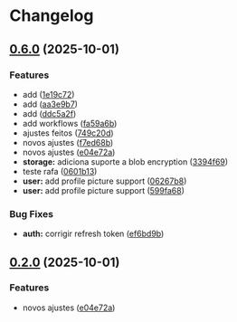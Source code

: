 # Changelog

## [0.6.0](https://github.com/rafaveloso23/sematic-versioning/compare/v0.5.0...v0.6.0) (2025-10-01)


### Features

* add ([1e19c72](https://github.com/rafaveloso23/sematic-versioning/commit/1e19c729215444256e6ac849949f4a2f4f1a6841))
* add ([aa3e9b7](https://github.com/rafaveloso23/sematic-versioning/commit/aa3e9b74d5f37ef40fef8d7ff009e6cd328cb6c3))
* add ([ddc5a2f](https://github.com/rafaveloso23/sematic-versioning/commit/ddc5a2f4d184fddcf7dfde8cfbd9b0267c2f0d72))
* add workflows ([fa59a6b](https://github.com/rafaveloso23/sematic-versioning/commit/fa59a6b6aa275618ce7e913802b80ee9785499ff))
* ajustes feitos ([749c20d](https://github.com/rafaveloso23/sematic-versioning/commit/749c20dab08bb1b15669d3749d155f5e9989822a))
* novos ajustes ([f7ed68b](https://github.com/rafaveloso23/sematic-versioning/commit/f7ed68bc0f05007e3f1e4d25fd7b95295843f67c))
* novos ajustes ([e04e72a](https://github.com/rafaveloso23/sematic-versioning/commit/e04e72ab80d801672bf570f38221db0bab087a33))
* **storage:** adiciona suporte a blob encryption ([3394f69](https://github.com/rafaveloso23/sematic-versioning/commit/3394f69cfe31cff3b347f557493297bc8918c27a))
* teste rafa ([0601b13](https://github.com/rafaveloso23/sematic-versioning/commit/0601b136b4c186c642fa4ce4f24a7387d1fc88c3))
* **user:** add profile picture support ([06267b8](https://github.com/rafaveloso23/sematic-versioning/commit/06267b84e7a8f09ce17a8499eefff0a104f8c873))
* **user:** add profile picture support ([599fa68](https://github.com/rafaveloso23/sematic-versioning/commit/599fa68ccbdba6df8abf1b06bd5f77b91688d6eb))


### Bug Fixes

* **auth:** corrigir refresh token ([ef6bd9b](https://github.com/rafaveloso23/sematic-versioning/commit/ef6bd9b6d1ed56999d3b67df2548e4e84077cf7f))

## [0.2.0](https://github.com/rafaveloso23/sematic-versioning/compare/v0.1.0...v0.2.0) (2025-10-01)


### Features

* novos ajustes ([e04e72a](https://github.com/rafaveloso23/sematic-versioning/commit/e04e72ab80d801672bf570f38221db0bab087a33))
